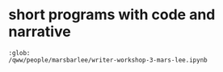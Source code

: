 # short programs with code and narrative

```{toctree} 
:glob:
/qww/people/marsbarlee/writer-workshop-3-mars-lee.ipynb
```